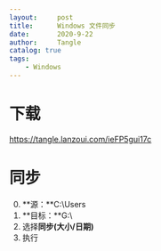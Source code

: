 ```yaml
---
layout:     post
title:      Windows 文件同步
date:       2020-9-22
author:     Tangle
catalog: true
tags:
    - Windows
---
```


# 下载

<https://tangle.lanzoui.com/ieFP5gui17c>

# 同步

0. **源：**C:\Users
0. **目标：**G:\
0. 选择**同步(大小/日期)**
0. 执行
